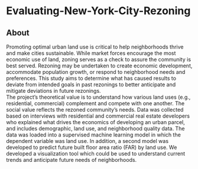 # Evaluating-New-York-City-Rezoning

## About

 Promoting optimal urban land use is critical to help neighborhoods thrive and make cities sustainable.  While market forces encourage the most economic use of land, zoning serves as a check to assure the community is best served. Rezoning may be undertaken to create economic development, accommodate population growth, or respond to neighborhood needs and preferences. This study aims to determine what has caused results to deviate from intended goals in past rezonings to better anticipate and mitigate deviations in future rezonings.  
The project’s theoretical value is to understand how various land uses (e.g., residential, commercial) complement and compete with one another. The social value reflects the rezoned community’s needs.  Data was collected based on interviews with residential and commercial real estate developers who explained what drives the economics of developing an urban parcel, and includes demographic, land use, and neighborhood quality data. The data was loaded into a supervised machine learning model in which the dependent variable was land use. In addition, a second model was developed to predict future built floor area ratio (FAR) by land use. We developed a visualization tool which could be used to understand current trends and anticipate future needs of neighborhoods.
